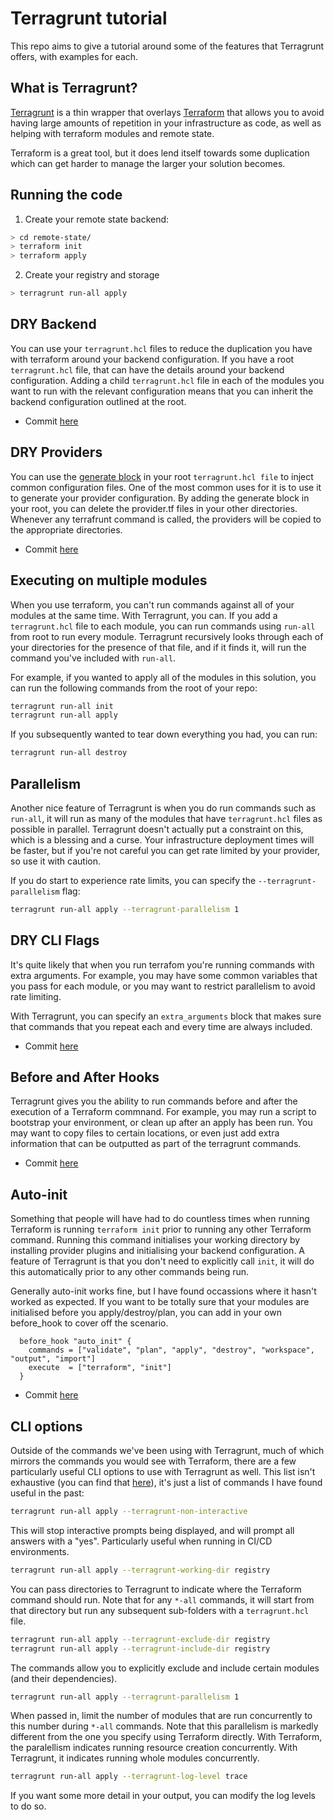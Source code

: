 # Terragrunt tutorial

This repo aims to give a tutorial around some of the features that Terragrunt offers, with examples for each.

## What is Terragrunt?

[Terragrunt](https://terragrunt.gruntwork.io/) is a thin wrapper that overlays [Terraform](https://www.terraform.io/) that allows you to avoid having large amounts of repetition in your infrastructure as code, as well as helping with terraform modules and remote state.

Terraform is a great tool, but it does lend itself towards some duplication which can get harder to manage the larger your solution becomes.

## Running the code

1. Create your remote state backend:

```bash
> cd remote-state/
> terraform init
> terraform apply
```

2. Create your registry and storage

```bash
> terragrunt run-all apply
```

## DRY Backend

You can use your `terragrunt.hcl` files to reduce the duplication you have with terraform around your backend configuration. If you have a root `terragrunt.hcl` file, that can have the details around your backend configuration. Adding a child `terragrunt.hcl` file in each of the modules you want to run with the relevant configuration means that you can inherit the backend configuration outlined at the root.

- Commit [here](https://github.com/paddymorgan84/terragrunt-tutorial/commit/2345a4cba4e73330fb809b4676e6ad9651dc1de3)

## DRY Providers

You can use the [generate block](https://terragrunt.gruntwork.io/docs/reference/config-blocks-and-attributes#generate) in your root `terragrunt.hcl file` to inject common configuration files. One of the most common uses for it is to use it to generate your provider configuration. By adding the generate block in your root, you can delete the provider.tf files in your other directories. Whenever any terrafrunt command is called, the providers will be copied to the appropriate directories.

- Commit [here](https://github.com/paddymorgan84/terragrunt-tutorial/commit/fec1da99dee5d0ff985de452175a586dc2348efa)

## Executing on multiple modules

When you use terraform, you can't run commands against all of your modules at the same time. With Terragrunt, you can. If you add a `terragrunt.hcl` file to each module, you can run commands using `run-all` from root to run every module. Terragrunt recursively looks through each of your directories for the presence of that file, and if it finds it, will run the command you've included with `run-all`.

For example, if you wanted to apply all of the modules in this solution, you can run the following commands from the root of your repo:

```bash
terragrunt run-all init
terragrunt run-all apply
```

If you subsequently wanted to tear down everything you had, you can run:

```bash
terragrunt run-all destroy
```

## Parallelism

Another nice feature of Terragrunt is when you do run commands such as `run-all`, it will run as many of the modules that have `terragrunt.hcl` files as possible in parallel. Terragrunt doesn't actually put a constraint on this, which is a blessing and a curse. Your infrastructure deployment times will be faster, but if you're not careful you can get rate limited by your provider, so use it with caution.

If you do start to experience rate limits, you can specify the `--terragrunt-parallelism` flag:

```bash
terragrunt run-all apply --terragrunt-parallelism 1
```

## DRY CLI Flags

It's quite likely that when you run terrafom you're running commands with extra arguments. For example, you may have some common variables that you pass for each module, or you may want to restrict parallelism to avoid rate limiting.

With Terragrunt, you can specify an `extra_arguments` block that makes sure that commands that you repeat each and every time are always included.

- Commit [here](https://github.com/paddymorgan84/terragrunt-tutorial/commit/ae3c882673b9faa979ddeac0474a00e85c202a68)

## Before and After Hooks

Terragrunt gives you the ability to run commands before and after the execution of a Terraform commnand. For example, you may run a script to bootstrap your environment, or clean up after an apply has been run. You may want to copy files to certain locations, or even just add extra information that can be outputted as part of the terragrunt commands.

- Commit [here](https://github.com/paddymorgan84/terragrunt-tutorial/commit/c30c21ed81bf9c1e4df46ba14a9d8445e34996df)

## Auto-init

Something that people will have had to do countless times when running Terraform is running `terraform init` prior to running any other Terraform command. Running this command initialises your working directory by installing provider plugins and initialising your backend configuration. A feature of Terragrunt is that you don't need to explicitly call `init`, it will do this automatically prior to any other commands being run.

Generally auto-init works fine, but I have found occassions where it hasn't worked as expected. If you want to be totally sure that your modules are initialised before you apply/destroy/plan, you can add in your own before_hook to cover off the scenario.

```hcl
  before_hook "auto_init" {
    commands = ["validate", "plan", "apply", "destroy", "workspace", "output", "import"]
    execute  = ["terraform", "init"]
  }
```

- Commit [here](https://github.com/paddymorgan84/terragrunt-tutorial/commit/150d0b00227d08d012e93a73479dc5e5b54c4481)

## CLI options

Outside of the commands we've been using with Terragrunt, much of which mirrors the commands you would see with Terraform, there are a few particularly useful CLI options to use with Terragrunt as well. This list isn't exhaustive (you can find that [here](https://terragrunt.gruntwork.io/docs/reference/cli-options/#cli-options)), it's just a list of commands I have found useful in the past:

```bash
terragrunt run-all apply --terragrunt-non-interactive
```

This will stop interactive prompts being displayed, and will prompt all answers with a "yes". Particularly useful when running in CI/CD environments.

```bash
terragrunt run-all apply --terragrunt-working-dir registry
```

You can pass directories to Terragrunt to indicate where the Terraform command should run. Note that for any `*-all` commands, it will start from that directory but run any subsequent sub-folders with a `terragrunt.hcl` file.

```bash
terragrunt run-all apply --terragrunt-exclude-dir registry
terragrunt run-all apply --terragrunt-include-dir registry
```

The commands allow you to explicitly exclude and include certain modules (and their dependencies).

```bash
terragrunt run-all apply --terragrunt-parallelism 1
```

When passed in, limit the number of modules that are run concurrently to this number during `*-all` commands. Note that this parallelism is markedly different from the one you specify using Terraform directly. With Terraform, the paralellism indicates running resource creation concurrently. With Terragrunt, it indicates running whole modules concurrently.

```bash
terragrunt run-all apply --terragrunt-log-level trace
```

If you want some more detail in your output, you can modify the log levels to do so.
